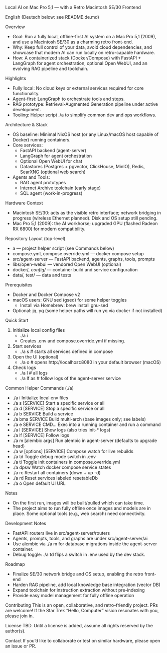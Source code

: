 Local AI on Mac Pro 5,1 — with a Retro Macintosh SE/30 Frontend

English (Deutsch below: see README.de.md)

Overview
- Goal: Run a fully local, offline-first AI system on a Mac Pro 5,1 (2009), and use a Macintosh SE/30 as a charming retro front-end.
- Why: Keep full control of your data, avoid cloud dependencies, and showcase that modern AI can run locally on retro-capable hardware.
- How: A containerized stack (Docker/Compose) with FastAPI + LangGraph for agent orchestration, optional Open WebUI, and an evolving RAG pipeline and toolchain.

Highlights
- Fully local: No cloud keys or external services required for core functionality.
- Agent-first: LangGraph to orchestrate tools and steps.
- RAG prototype: Retrieval-Augmented Generation pipeline under active development.
- Tooling: Helper script ./a to simplify common dev and ops workflows.

Architecture & Stack
- OS baseline: Minimal NixOS host (or any Linux/macOS host capable of Docker) running containers.
- Core services:
  - FastAPI backend (agent-server)
  - LangGraph for agent orchestration
  - Optional Open WebUI for chat
  - Datastores (Postgres + pgvector, ClickHouse, MinIO), Redis, SearXNG (optional web search)
- Agents and Tools:
  - RAG agent prototypes
  - Internet Archive toolchain (early stage)
  - SQL agent (work-in-progress)

Hardware Context
- Macintosh SE/30: acts as the visible retro interface; network bridging in progress (wireless Ethernet planned). Disk and OS setup still pending.
- Mac Pro 5,1 (2009): the AI workhorse; upgraded GPU (flashed Radeon RX 6800) for modern compatibility.

Repository Layout (top-level)
- a — project helper script (see Commands below)
- compose.yml, compose.override.yml — docker compose setup
- src/agent-server — FastAPI backend, agents, graphs, tools, prompts
- libs/open-webui — vendored Open WebUI (optional)
- docker/*, config/* — container build and service configuration
- data/, test/ — data and tests

Prerequisites
- Docker and Docker Compose v2
- macOS users: GNU sed (gsed) for some helper toggles
  - Install via Homebrew: brew install gnu-sed
- Optional: jq, yq (some helper paths will run yq via docker if not installed)

Quick Start
1) Initialize local config files
   - ./a i
   - Creates .env and compose.override.yml if missing.
2) Start services
   - ./a s            # starts all services defined in compose
3) Open the UI (optional)
   - ./a o            # opens http://localhost:8080 in your default browser (macOS)
4) Check logs
   - ./a l            # all logs
   - ./a lf as        # follow logs of the agent-server service

Common Helper Commands (./a)
- ./a i                      Initialize local env files
- ./a s [SERVICE]            Start a specific service or all
- ./a d [SERVICE]            Stop a specific service or all
- ./a b SERVICE              Build a service
- ./a bma SERVICE            Build multi-arch (base images only; see labels)
- ./a e SERVICE CMD...       Exec into a running container and run a command
- ./a l [SERVICE]            Show logs (also tries init-* logs)
- ./a lf [SERVICE]           Follow logs
- ./a m [alembic args]       Run alembic in agent-server (defaults to upgrade head)
- ./a w [options] [SERVICE]  Compose watch for live rebuilds
- ./a td                     Toggle debug mode switch in .env
- ./a ti                     Toggle init containers in compose.override.yml
- ./a dpsw                   Watch docker compose service states
- ./a rc                     Restart all containers (down + up -d)
- ./a rd                     Reset services labeled resetableDb
- ./a o                      Open default UI URL

Notes
- On the first run, images will be built/pulled which can take time.
- The project aims to run fully offline once images and models are in place. Some optional tools (e.g., web search) need connectivity.

Development Notes
- FastAPI routers live in src/agent-server/routers
- Agents, prompts, tools, and graphs are under src/agent-server/ai
- Use alembic via ./a m for database migrations inside the agent-server container.
- Debug toggle: ./a td flips a switch in .env used by the dev stack.

Roadmap
- Finalize SE/30 network bridge and OS setup, enabling the retro front-end
- Harden RAG pipeline, add local knowledge base integration (vector DB)
- Expand toolchain for instruction extraction without pre-indexing
- Provide easy model management for fully offline operation

Contributing
This is an open, collaborative, and retro-friendly project. PRs are welcome! If the Star Trek “Hello, Computer” vision resonates with you, please join in.

License
TBD. Until a license is added, assume all rights reserved by the author(s).

Contact
If you’d like to collaborate or test on similar hardware, please open an issue or PR.
